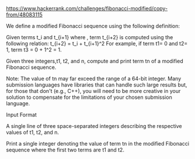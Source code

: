 https://www.hackerrank.com/challenges/fibonacci-modified/copy-from/48083115

We define a modified Fibonacci sequence using the following definition:
 
Given terms t_i and t_{i+1} where , term t_{i+2} is computed using the following relation:
 t_{i+2} = t_i + t_{i+1}^2
For example, if term t1= 0 and t2= 1, term t3 = 0 + 1^2 = 1.

Given three integers,t1, t2, and n, compute and print term tn of a modified Fibonacci sequence.

Note: The value of tn may far exceed the range of a 64-bit integer. Many submission languages have libraries that can handle such large results but, for those that don't (e.g., C++), you will need to be more creative in your solution to compensate for the limitations of your chosen submission language.

Input Format

A single line of three space-separated integers describing the respective values of t1, t2, and n.

Print a single integer denoting the value of term tn in the modified Fibonacci sequence where the first two terms are t1 and t2.
